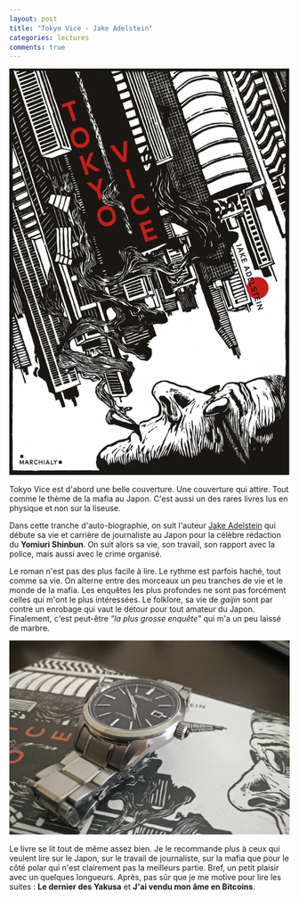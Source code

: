 ```yaml
---
layout: post
title: "Tokyo Vice - Jake Adelstein"
categories: lectures
comments: true
---
```


![milady](https://github.com/homeostasie/bouquins/raw/master/_pics/lv/adelstein_jake/tv-1.jpg)

Tokyo Vice est d'abord une belle couverture. Une couverture qui attire. Tout comme le thème de la mafia au Japon. C'est aussi un des rares livres lus en physique et non sur la liseuse. 

Dans cette tranche d'auto-biographie, on suit l'auteur [Jake Adelstein](https://twitter.com/jakeadelstein) qui débute sa vie et carrière de journaliste au Japon pour la célèbre rédaction du **Yomiuri Shinbun**. On suit alors sa vie, son travail, son rapport avec la police, mais aussi avec le crime organisé. 

Le roman n'est pas des plus facile à lire. Le rythme est parfois haché, tout comme sa vie. On alterne entre des morceaux un peu tranches de vie et le monde de la mafia. Les enquêtes les plus profondes ne sont pas forcément celles qui m'ont le plus intéressées. Le folklore, sa vie de *gaijin* sont par contre un enrobage qui vaut le détour pour tout amateur du Japon. Finalement, c'est peut-être *"la plus grosse enquête"* qui m'a un peu laissé de marbre.

![milady](https://github.com/homeostasie/bouquins/raw/master/_pics/lv/adelstein_jake/tv-2.png)

Le livre se lit tout de même assez bien. Je le recommande plus à ceux qui veulent lire sur le Japon, sur le travail de journaliste, sur la mafia que pour le côté polar qui n'est clairement pas la meilleurs partie. Bref, un petit plaisir avec un quelques longueurs. Après, pas sûr que je me motive pour lire les suites : **Le dernier des Yakusa** et **J'ai vendu mon âme en Bitcoins**.

